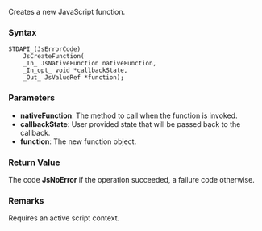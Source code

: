 Creates a new JavaScript function. 
### Syntax 
```
STDAPI_(JsErrorCode)
    JsCreateFunction(
    _In_ JsNativeFunction nativeFunction,
    _In_opt_ void *callbackState,
    _Out_ JsValueRef *function);
```
### Parameters 
* __nativeFunction__: The method to call when the function is invoked.
* __callbackState__:  User provided state that will be passed back to the callback.
* __function__: The new function object.

### Return Value 
The code **JsNoError** if the operation succeeded, a failure code otherwise.
### Remarks 
Requires an active script context.
